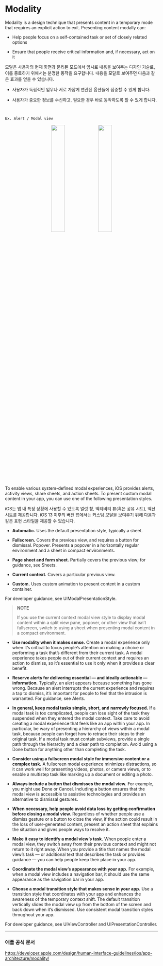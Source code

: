 # Modality

Modality is a design technique that presents content in a temporary mode that requires an explicit action to exit. Presenting content modally can:

* Help people focus on a self-contained task or set of closely related options

* Ensure that people receive critical information and, if necessary, act on it

모달은 사용자의 현재 화면과 분리된 모드에서 임시로 내용을 보여주는 디자인 기술로, 이를 종료하기 위해서는 분명한 동작을 요구합니다. 내용을 모달로 보여주면 다음과 같은 효과를 얻을 수 있습니다.

* 사용자가 독립적인 임무나 서로 가깝게 연관된 옵션들에 집중할 수 있게 합니다.

* 사용자가 중요한 정보를 수신하고, 필요한 경우 바로 동작하도록 할 수 있게 합니다.

<br>

`Ex. Alert / Modal view`

<p align="center"><img src= "https://developer.apple.com/design/human-interface-guidelines/ios/images/modality/modal-alert_2x.png" width="30%">
<align="right"><img src= "https://developer.apple.com/design/human-interface-guidelines/ios/images/modality/modal-view_2x.png" width="30%"></align=>

<br>

To enable various system-defined modal experiences, iOS provides alerts, activity views, share sheets, and action sheets. To present custom modal content in your app, you can use one of the following presentation styles.

iOS는 앱 내 특정 상황에 사용할 수 있도록 얼럿 창, 액티비티 뷰(혹은 공유 시트), 액션 시트를 제공합니다. iOS 13 이후의 버전 앱에서는 커스텀 모달을 보여주기 위해 다음과 같은 표현 스타일을 제공할 수 있습니다.

* **Automatic.** Uses the default presentation style, typically a sheet.

* **Fullscreen.** Covers the previous view, and requires a button for dismissal.
Popover. Presents a popover in a horizontally regular environment and a sheet in compact environments.

* **Page sheet and form sheet.** Partially covers the previous view; for guidance, see Sheets.

* **Current context.** Covers a particular previous view.

* **Custom.** Uses custom animation to present content in a custom container.

For developer guidance, see UIModalPresentationStyle.

> **NOTE**
> 
> If you use the current context modal view style to display modal content within a split view pane, popover, or other view that isn’t fullscreen, switch to using a sheet when presenting modal content in a compact environment.

* **Use modality when it makes sense.** Create a modal experience only when it’s critical to focus people’s attention on making a choice or performing a task that’s different from their current task. A modal experience takes people out of their current context and requires an action to dismiss, so it’s essential to use it only when it provides a clear benefit.

* **Reserve alerts for delivering essential — and ideally actionable — information.** Typically, an alert appears because something has gone wrong. Because an alert interrupts the current experience and requires a tap to dismiss, it’s important for people to feel that the intrusion is warranted. For guidance, see Alerts.

* **In general, keep modal tasks simple, short, and narrowly focused.** If a modal task is too complicated, people can lose sight of the task they suspended when they entered the modal context. Take care to avoid creating a modal experience that feels like an app within your app. In particular, be wary of presenting a hierarchy of views within a modal task, because people can forget how to retrace their steps to their original task. If a modal task must contain subviews, provide a single path through the hierarchy and a clear path to completion. Avoid using a Done button for anything other than completing the task.

* **Consider using a fullscreen modal style for immersive content or a complex task.** A fullscreen modal experience minimizes distractions, so it can work well for presenting videos, photos, or camera views, or to enable a multistep task like marking up a document or editing a photo.

* **Always include a button that dismisses the modal view.** For example, you might use Done or Cancel. Including a button ensures that the modal view is accessible to assistive technologies and provides an alternative to dismissal gestures.

* **When necessary, help people avoid data loss by getting confirmation before closing a modal view.** Regardless of whether people use a dismiss gesture or a button to close the view, if the action could result in the loss of user-generated content, present an action sheet that explains the situation and gives people ways to resolve it.

* **Make it easy to identify a modal view’s task.** When people enter a modal view, they switch away from their previous context and might not return to it right away. When you provide a title that names the modal view’s task — or additional text that describes the task or provides guidance — you can help people keep their place in your app.

* **Coordinate the modal view’s appearance with your app.** For example, when a modal view includes a navigation bar, it should use the same appearance as the navigation bar in your app.

* **Choose a modal transition style that makes sense in your app.** Use a transition style that coordinates with your app and enhances the awareness of the temporary context shift. The default transition vertically slides the modal view up from the bottom of the screen and back down when it’s dismissed. Use consistent modal transition styles throughout your app.

For developer guidance, see UIViewController and UIPresentationController.


---

### 애플 공식 문서
https://developer.apple.com/design/human-interface-guidelines/ios/app-architecture/modality/